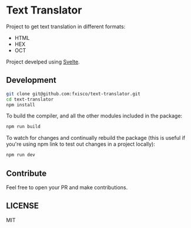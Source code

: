# Text Translator

Project to get text translation in different formats:
- HTML
- HEX
- OCT

Project develped using [Svelte](https://svelte.dev/).

## Development

```bash
git clone git@github.com:fxisco/text-translator.git
cd text-translator
npm install
```

To build the compiler, and all the other modules included in the package:

```bash
npm run build
````

To watch for changes and continually rebuild the package (this is useful if you're using npm link to test out changes in a project locally):

```bash
npm run dev
````

## Contribute

Feel free to open your PR and make contributions.

## LICENSE

MIT

